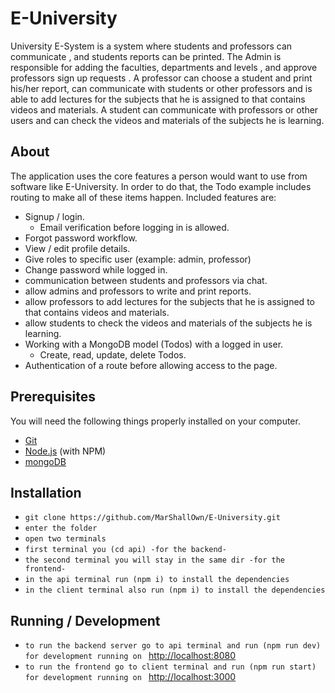 # E-University

University E-System is a system where students and professors can communicate , and students reports can be printed.
The Admin is responsible for adding the faculties, departments and levels , and
approve professors sign up requests .
A professor can choose a student and print his/her report, can communicate
with students or other professors and is able to add lectures for the subjects that he is assigned to that contains videos and materials.
A student can communicate with professors or other users and can check the videos and materials of the subjects he is learning.

## About
The application uses the core features a person would want to use from software like E-University. In order to do that, the Todo example includes routing to make all of these items happen. Included features are:
* Signup / login.
  * Email verification before logging in is allowed.
* Forgot password workflow.
* View / edit profile details.
* Give roles to specific user (example: admin, professor)
* Change password while logged in.
* communication between students and professors via chat.
* allow admins and professors to write and print reports.
* allow professors to add lectures for the subjects that he is assigned to that contains videos and materials.
* allow students to check the videos and materials of the subjects he is learning.
* Working with a MongoDB model (Todos) with a logged in user.
  * Create, read, update, delete Todos.
* Authentication of a route before allowing access to the page.

## Prerequisites
You will need the following things properly installed on your computer.

* [Git](http://git-scm.com/)
* [Node.js](http://nodejs.org/) (with NPM)
* [mongoDB](https://www.mongodb.com/try/download/community)

## Installation
* `git clone https://github.com/MarShallOwn/E-University.git`
* `enter the folder`
* `open two terminals`
* `first terminal you (cd api) -for the backend-`
* `the second terminal you will stay in the same dir -for the frontend-`
* `in the api terminal run (npm i) to install the dependencies`
* `in the client terminal also run (npm i) to install the dependencies`

## Running / Development
* `to run the backend server go to api terminal and run (npm run dev) for development running on ` [http://localhost:8080](http://localhost:8080)
* `to run the frontend go to client terminal and run (npm run start) for development running on ` [http://localhost:3000](http://localhost:3000)
